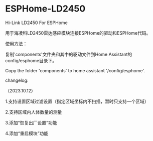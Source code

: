 # ESPHome-LD2450
Hi-Link LD2450 For ESPHome

用于海凌科LD2450雷达感应模块连接ESPHome的驱动和ESPHome代码。

使用方法：

复制'components'文件夹和其中的驱动文件到Home Assistant的config/esphome目录下。

Copy the folder 'components' to home assistant '/config/esphome'.


changelog:

（2023.10.12）

  1.支持设置区域过滤设置（指定区域坐标内不扫描，暂时只支持一个区域）
  
  2.支持区域内人体数量的测量
  
  3.添加“恢复出厂设置”功能
  
  4.添加“重启模块”功能

